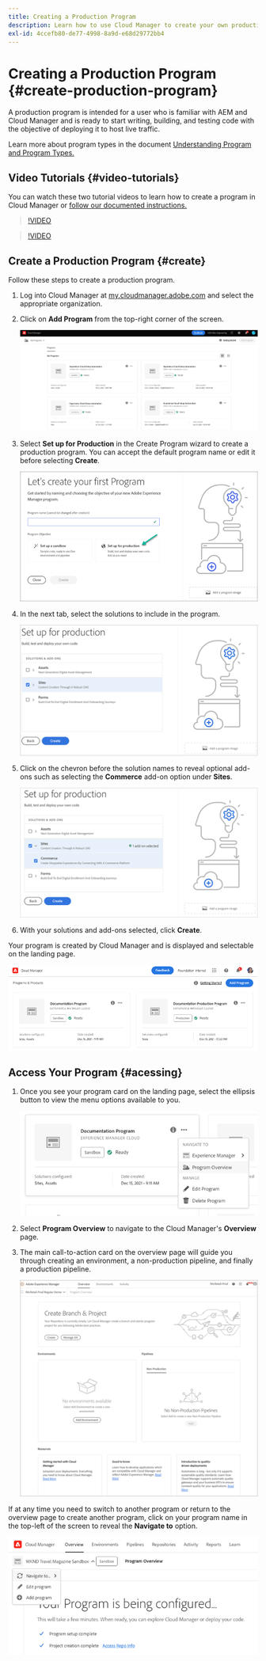 ```yaml
---
title: Creating a Production Program 
description: Learn how to use Cloud Manager to create your own production program.
exl-id: 4ccefb80-de77-4998-8a9d-e68d29772bb4
---
```


# Creating a Production Program {#create-production-program}

A production program is intended for a user who is familiar with AEM and Cloud Manager and is ready to start writing, building, and testing code with the objective of deploying it to host live traffic.

Learn more about program types in the document [Understanding Program and Program Types.](program-types.md)

## Video Tutorials {#video-tutorials}

You can watch these two tutorial videos to learn how to create a program in Cloud Manager or [follow our documented instructions.](#create)

>[!VIDEO](https://video.tv.adobe.com/v/334953)

>[!VIDEO](https://video.tv.adobe.com/v/334954)

## Create a Production Program {#create}

Follow these steps to create a production program.

1. Log into Cloud Manager at [my.cloudmanager.adobe.com](https://my.cloudmanager.adobe.com/) and select the appropriate organization.

1. Click on **Add Program** from the top-right corner of the screen.

   ![Cloud manager landing page](assets/first_timelogin1.png) 

1. Select **Set up for Production** in the Create Program wizard to create a production program. You can accept the default program name or edit it before selecting **Create**.

   ![Creating program wizard](assets/create-prod1.png)

1. In the next tab, select the solutions to include in the program.

   ![Select solutions](assets/setup-prod-select.png)

1. Click on the chevron before the solution names to reveal optional add-ons such as selecting the **Commerce** add-on option under **Sites**.

   ![Select add-ons](assets/setup-prod-commerce.png)

1. With your solutions and add-ons selected, click **Create**.

Your program is created by Cloud Manager and is displayed and selectable on the landing page.

![Cloud manager overview](assets/navigate-cm.png)

## Access Your Program {#acessing}

1. Once you see your program card on the landing page, select the ellipsis button to view the menu options available to you.

   ![Program overview](assets/program-overview.png)


1. Select **Program Overview** to navigate to the Cloud Manager's **Overview** page.  

1. The main call-to-action card on the overview page will guide you through creating an environment, a non-production pipeline, and finally a production pipeline.

   ![Program overview](assets/set-up-prod5.png)

If at any time you need to switch to another program or return to the overview page to create another program, click on your program name in the top-left of the screen to reveal the **Navigate to** option.

![Navigate to](assets/create-program-a1.png)
